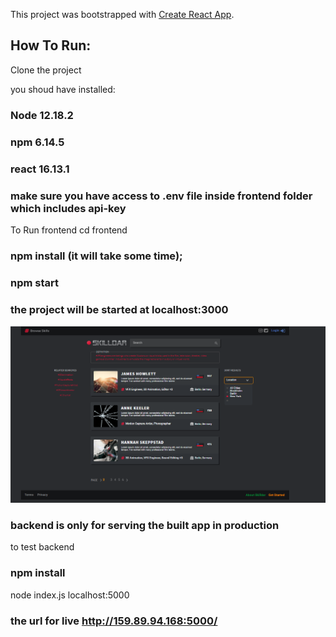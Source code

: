 This project was bootstrapped with [Create React App](https://github.com/facebook/create-react-app).

## How To Run:
Clone the project

you shoud have installed:
### Node 12.18.2
### npm 6.14.5
### react 16.13.1
### make sure you have access to .env file inside frontend folder which includes api-key
To Run frontend 
cd frontend 
### npm install  (it will take some time);
### npm start 
### the project will be started at localhost:3000

![result.png](result.png)

### backend is only for serving the built app in production
to test backend
### npm install 
node index.js
localhost:5000

### the url for live  http://159.89.94.168:5000/



